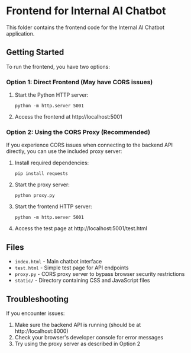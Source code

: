 # Frontend for Internal AI Chatbot

This folder contains the frontend code for the Internal AI Chatbot application.

## Getting Started

To run the frontend, you have two options:

### Option 1: Direct Frontend (May have CORS issues)

1. Start the Python HTTP server:
   ```
   python -m http.server 5001
   ```

2. Access the frontend at http://localhost:5001

### Option 2: Using the CORS Proxy (Recommended)

If you experience CORS issues when connecting to the backend API directly, you can use the included proxy server:

1. Install required dependencies:
   ```
   pip install requests
   ```

2. Start the proxy server:
   ```
   python proxy.py
   ```

3. Start the frontend HTTP server:
   ```
   python -m http.server 5001
   ```

4. Access the test page at http://localhost:5001/test.html

## Files

- `index.html` - Main chatbot interface
- `test.html` - Simple test page for API endpoints
- `proxy.py` - CORS proxy server to bypass browser security restrictions
- `static/` - Directory containing CSS and JavaScript files

## Troubleshooting

If you encounter issues:

1. Make sure the backend API is running (should be at http://localhost:8000)
2. Check your browser's developer console for error messages
3. Try using the proxy server as described in Option 2 